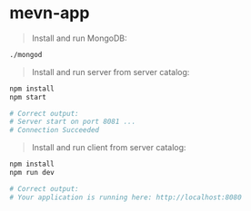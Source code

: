 # mevn-app

> Install and run MongoDB:

``` bash
./mongod
```

> Install and run server from server catalog:

``` bash
npm install
npm start

# Correct output:
# Server start on port 8081 ...
# Connection Succeeded
```

> Install and run client from server catalog:

``` bash
npm install
npm run dev

# Correct output:
# Your application is running here: http://localhost:8080
```

